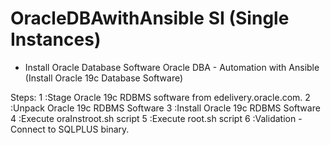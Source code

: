 # OracleDBAwithAnsible SI (Single Instances)
- Install Oracle Database Software
Oracle DBA - Automation with Ansible (Install Oracle 19c Database Software)

Steps: 1  :Stage Oracle 19c RDBMS software from edelivery.oracle.com.
       2  :Unpack Oracle 19c RDBMS Software
       3  :Install Oracle 19c RDBMS Software
       4  :Execute oraInstroot.sh script
       5  :Execute root.sh script
       6  :Validation - Connect to SQLPLUS binary.     
